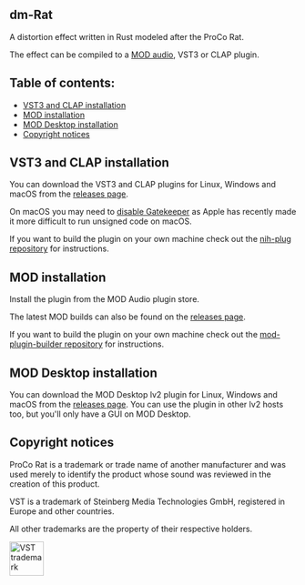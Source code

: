 ## dm-Rat

A distortion effect written in Rust modeled after the ProCo Rat.

The effect can be compiled to a [MOD audio](https://mod.audio/), VST3 or CLAP plugin.

## Table of contents:

- [VST3 and CLAP installation](#VST3-and-CLAP-installation)
- [MOD installation](#MOD-installation)
- [MOD Desktop installation](#MOD-Desktop-installation)
- [Copyright notices](#Copyright-notices)

## VST3 and CLAP installation

You can download the VST3 and CLAP plugins for Linux, Windows and macOS from the [releases page](https://github.com/davemollen/dm-Rat/releases).

On macOS you may need to [disable Gatekeeper](https://disable-gatekeeper.github.io/) as Apple has recently made it more difficult to run unsigned code on macOS.

If you want to build the plugin on your own machine check out the [nih-plug repository](https://github.com/robbert-vdh/nih-plug) for instructions.

## MOD installation

Install the plugin from the MOD Audio plugin store.

The latest MOD builds can also be found on the [releases page](https://github.com/davemollen/dm-Rat/releases).

If you want to build the plugin on your own machine check out the [mod-plugin-builder repository](https://github.com/moddevices/mod-plugin-builder) for instructions.

## MOD Desktop installation

You can download the MOD Desktop lv2 plugin for Linux, Windows and macOS from the [releases page](https://github.com/davemollen/dm-Rat/releases). You can use the plugin in other lv2 hosts too, but you'll only have a GUI on MOD Desktop.

## Copyright notices

ProCo Rat is a trademark or trade name of another manufacturer and was used merely to identify the product whose sound was reviewed in the creation of this product.

VST is a trademark of Steinberg Media Technologies GmbH, registered in Europe and other countries.

All other trademarks are the property of their respective holders.

<img src="https://steinbergmedia.github.io/vst3_dev_portal/resources/licensing_6.png" width="60" height="auto" alt="VST trademark">
